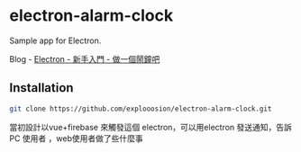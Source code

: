 # electron-alarm-clock
Sample app for Electron.

Blog - [Electron - 新手入門 - 做一個鬧鐘吧](https://dotblogs.com.tw/explooosion/2018/03/25/181604)

## Installation
```bash
git clone https://github.com/explooosion/electron-alarm-clock.git
```
當初設計以vue+firebase 來觸發這個 electron，可以用electron 發送通知，告訴PC 使用者 ，web使用者做了些什麼事
